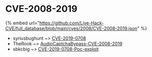 # CVE-2008-2019
{% embed url="https://github.com/Live-Hack-CVE/full_database/blob/main/cves/2008/CVE-2008-2019.json" %}

* syriusbughunt ~> [CVE-2019-0708](https://www.alice-snow.ru/2008/database/cve-2008-2019/cve-2019-0708-syriusbughunt)
* TheRook ~> [AudioCaptchaBypass-CVE-2008-2019](https://www.alice-snow.ru/2008/database/cve-2008-2019/audiocaptchabypass-cve-2008-2019-therook)
* sbkcbig ~> [CVE-2019-0708-Poc-exploit](https://www.alice-snow.ru/2008/database/cve-2008-2019/cve-2019-0708-poc-exploit-sbkcbig)
